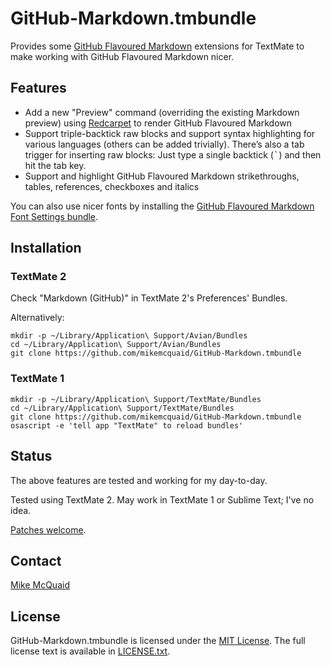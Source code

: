 # GitHub-Markdown.tmbundle
Provides some [GitHub Flavoured Markdown](https://help.github.com/articles/github-flavored-markdown/) extensions for TextMate to make working with GitHub Flavoured Markdown nicer.

## Features
- Add a new "Preview" command (overriding the existing Markdown preview) using [Redcarpet](https://github.com/vmg/redcarpet) to render GitHub Flavoured Markdown
- Support triple-backtick raw blocks and support syntax highlighting for various languages (others can be added trivially). There’s also a tab trigger for inserting raw blocks: Just type a single backtick (<kbd>`</kbd>) and then hit the tab key.
- Support and highlight GitHub Flavoured Markdown strikethroughs, tables, references, checkboxes and italics

You can also use nicer fonts by installing the [GitHub Flavoured Markdown Font Settings bundle](https://github.com/mikemcquaid/GitHub-Markdown-Font-Settings.tmbundle).

## Installation
### TextMate 2

Check "Markdown (GitHub)" in TextMate 2's Preferences' Bundles.

Alternatively:
```
mkdir -p ~/Library/Application\ Support/Avian/Bundles
cd ~/Library/Application\ Support/Avian/Bundles
git clone https://github.com/mikemcquaid/GitHub-Markdown.tmbundle
```

### TextMate 1
```
mkdir -p ~/Library/Application\ Support/TextMate/Bundles
cd ~/Library/Application\ Support/TextMate/Bundles
git clone https://github.com/mikemcquaid/GitHub-Markdown.tmbundle
osascript -e 'tell app "TextMate" to reload bundles'
```

## Status
The above features are tested and working for my day-to-day.

Tested using TextMate 2. May work in TextMate 1 or Sublime Text; I've no idea.

[Patches welcome](https://github.com/mikemcquaid/GitHub-Markdown.tmbundle/pulls).

## Contact
[Mike McQuaid](mailto:mike@mikemcquaid.com)

## License
GitHub-Markdown.tmbundle is licensed under the [MIT License](http://en.wikipedia.org/wiki/MIT_License). The full license text is
available in
[LICENSE.txt](https://github.com/mikemcquaid/GitHub-Markdown.tmbundle/blob/master/LICENSE.txt).
